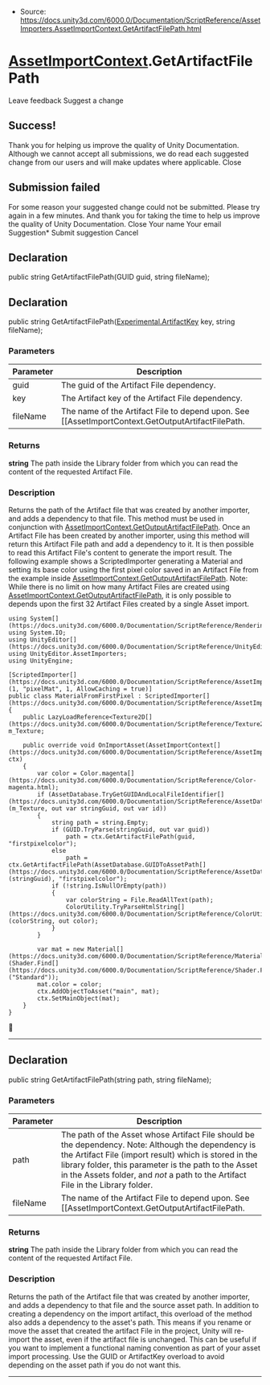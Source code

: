 * Source: https://docs.unity3d.com/6000.0/Documentation/ScriptReference/AssetImporters.AssetImportContext.GetArtifactFilePath.html

#  [AssetImportContext](https://docs.unity3d.com/6000.0/Documentation/ScriptReference/AssetImporters.AssetImportContext.html).GetArtifactFilePath
Leave feedback
Suggest a change
## Success!
Thank you for helping us improve the quality of Unity Documentation. Although we cannot accept all submissions, we do read each suggested change from our users and will make updates where applicable.
Close
## Submission failed
For some reason your suggested change could not be submitted. Please <a>try again</a> in a few minutes. And thank you for taking the time to help us improve the quality of Unity Documentation.
Close
Your name Your email Suggestion* Submit suggestion
Cancel
## Declaration
public string GetArtifactFilePath(GUID guid, string fileName); 
## Declaration
public string GetArtifactFilePath([Experimental.ArtifactKey](https://docs.unity3d.com/6000.0/Documentation/ScriptReference/Experimental.ArtifactKey.html) key, string fileName); 
### Parameters
Parameter | Description  
---|---  
guid | The guid of the Artifact File dependency.  
key | The Artifact key of the Artifact File dependency.  
fileName | The name of the Artifact File to depend upon. See [[AssetImportContext.GetOutputArtifactFilePath.  
### Returns
**string** The path inside the Library folder from which you can read the content of the requested Artifact File. 
### Description
Returns the path of the Artifact file that was created by another importer, and adds a dependency to that file.
This method must be used in conjunction with [AssetImportContext.GetOutputArtifactFilePath](https://docs.unity3d.com/6000.0/Documentation/ScriptReference/AssetImporters.AssetImportContext.GetOutputArtifactFilePath.html). Once an Artifact File has been created by another importer, using this method will return this Artifact File path and add a dependency to it. It is then possible to read this Artifact File's content to generate the import result. The following example shows a ScriptedImporter generating a Material and setting its base color using the first pixel color saved in an Artifact File from the example inside [AssetImportContext.GetOutputArtifactFilePath](https://docs.unity3d.com/6000.0/Documentation/ScriptReference/AssetImporters.AssetImportContext.GetOutputArtifactFilePath.html). Note: While there is no limit on how many Artifact Files are created using [AssetImportContext.GetOutputArtifactFilePath](https://docs.unity3d.com/6000.0/Documentation/ScriptReference/AssetImporters.AssetImportContext.GetOutputArtifactFilePath.html), it is only possible to depends upon the first 32 Artifact Files created by a single Asset import.
```
using System[](https://docs.unity3d.com/6000.0/Documentation/ScriptReference/Rendering.VirtualTexturing.System.html);
using System.IO;
using UnityEditor[](https://docs.unity3d.com/6000.0/Documentation/ScriptReference/UnityEditor.html);
using UnityEditor.AssetImporters;
using UnityEngine;  
  
[ScriptedImporter[](https://docs.unity3d.com/6000.0/Documentation/ScriptReference/AssetImporters.ScriptedImporter.html)(1, "pixelMat", 1, AllowCaching = true)]
public class MaterialFromFirstPixel : ScriptedImporter[](https://docs.unity3d.com/6000.0/Documentation/ScriptReference/AssetImporters.ScriptedImporter.html)
{
    public LazyLoadReference<Texture2D[](https://docs.unity3d.com/6000.0/Documentation/ScriptReference/Texture2D.html)> m_Texture;  
  
    public override void OnImportAsset(AssetImportContext[](https://docs.unity3d.com/6000.0/Documentation/ScriptReference/AssetImporters.AssetImportContext.html) ctx)
    {
        var color = Color.magenta[](https://docs.unity3d.com/6000.0/Documentation/ScriptReference/Color-magenta.html);
        if (AssetDatabase.TryGetGUIDAndLocalFileIdentifier[](https://docs.unity3d.com/6000.0/Documentation/ScriptReference/AssetDatabase.TryGetGUIDAndLocalFileIdentifier.html)(m_Texture, out var stringGuid, out var id))
        {
            string path = string.Empty;
            if (GUID.TryParse(stringGuid, out var guid))
                path = ctx.GetArtifactFilePath(guid, "firstpixelcolor");
            else
                path = ctx.GetArtifactFilePath(AssetDatabase.GUIDToAssetPath[](https://docs.unity3d.com/6000.0/Documentation/ScriptReference/AssetDatabase.GUIDToAssetPath.html)(stringGuid), "firstpixelcolor");
            if (!string.IsNullOrEmpty(path))
            {
                var colorString = File.ReadAllText(path);
                ColorUtility.TryParseHtmlString[](https://docs.unity3d.com/6000.0/Documentation/ScriptReference/ColorUtility.TryParseHtmlString.html)(colorString, out color);
            }
        }  
  
        var mat = new Material[](https://docs.unity3d.com/6000.0/Documentation/ScriptReference/Material.html)(Shader.Find[](https://docs.unity3d.com/6000.0/Documentation/ScriptReference/Shader.Find.html)("Standard"));
        mat.color = color;
        ctx.AddObjectToAsset("main", mat);
        ctx.SetMainObject(mat);
    }
}

```

* * *
## Declaration
public string GetArtifactFilePath(string path, string fileName); 
### Parameters
Parameter | Description  
---|---  
path | The path of the Asset whose Artifact File should be the dependency. Note: Although the dependency is the Artifact File (import result) which is stored in the library folder, this parameter is the path to the Asset in the Assets folder, and _not_ a path to the Artifact File in the Library folder.  
fileName | The name of the Artifact File to depend upon. See [[AssetImportContext.GetOutputArtifactFilePath.  
### Returns
**string** The path inside the Library folder from which you can read the content of the requested Artifact File. 
### Description
Returns the path of the Artifact file that was created by another importer, and adds a dependency to that file and the source asset path.
In addition to creating a dependency on the import artifact, this overload of the method also adds a dependency to the asset's path. This means if you rename or move the asset that created the artifact File in the project, Unity will re-import the asset, even if the artifact file is unchanged. This can be useful if you want to implement a functional naming convention as part of your asset import processing. Use the GUID or ArtifactKey overload to avoid depending on the asset path if you do not want this.
* * *
